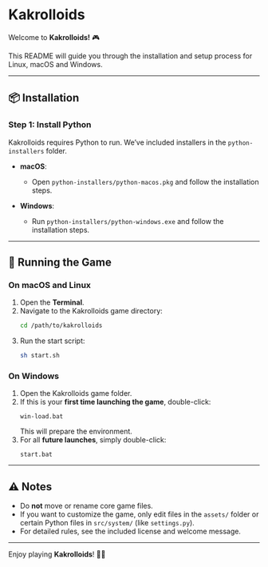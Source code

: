 # Kakrolloids

Welcome to **Kakrolloids!** 🎮  

This README will guide you through the installation and setup process for Linux, macOS and Windows.  

---

## 📦 Installation

### Step 1: Install Python
Kakrolloids requires Python to run. We’ve included installers in the `python-installers` folder.  

- **macOS**:  
  - Open `python-installers/python-macos.pkg` and follow the installation steps.  

- **Windows**:  
  - Run `python-installers/python-windows.exe` and follow the installation steps.  

---

## 🚀 Running the Game

### On macOS and Linux
1. Open the **Terminal**.  
2. Navigate to the Kakrolloids game directory:  
   ```bash
   cd /path/to/kakrolloids
   ```
3. Run the start script:  
   ```bash
   sh start.sh
   ```

### On Windows
1. Open the Kakrolloids game folder.  
2. If this is your **first time launching the game**, double-click:  
   ```
   win-load.bat
   ```
   This will prepare the environment.  
3. For all **future launches**, simply double-click:  
   ```
   start.bat
   ```

---

## ⚠️ Notes
- Do **not** move or rename core game files.  
- If you want to customize the game, only edit files in the `assets/` folder or certain Python files in `src/system/` (like `settings.py`).  
- For detailed rules, see the included license and welcome message.  

---

Enjoy playing **Kakrolloids**! 🚀✨
